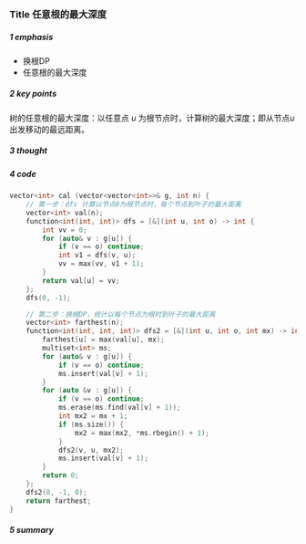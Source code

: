 ### Title 任意根的最大深度

##### 1 emphasis

- 换根DP
- 任意根的最大深度



##### 2 key points

树的任意根的最大深度：以任意点 $u$ 为根节点时，计算树的最大深度；即从节点$u$出发移动的最远距离。

 

##### 3 thought



##### 4 code

```cpp
vector<int> cal (vector<vector<int>>& g, int n) {
    // 第一步：dfs 计算以节点0为根节点时，每个节点到叶子的最大距离
    vector<int> val(n);
    function<int(int, int)> dfs = [&](int u, int o) -> int {
        int vv = 0;
        for (auto& v : g[u]) {
            if (v == o) continue;
            int v1 = dfs(v, u);
            vv = max(vv, v1 + 1);
        }
        return val[u] = vv;
    };
    dfs(0, -1);

    // 第二步：换根DP，统计以每个节点为根时到叶子的最大距离
    vector<int> farthest(n);
    function<int(int, int, int)> dfs2 = [&](int u, int o, int mx) -> int {
        farthest[u] = max(val[u], mx);
        multiset<int> ms;
        for (auto& v : g[u]) {
            if (v == o) continue;
            ms.insert(val[v] + 1);
        }
        for (auto &v : g[u]) {
            if (v == o) continue;
            ms.erase(ms.find(val[v] + 1));
            int mx2 = mx + 1;
            if (ms.size()) {
                mx2 = max(mx2, *ms.rbegin() + 1);
            }
            dfs2(v, u, mx2);
            ms.insert(val[v] + 1);
        }
        return 0;
    };
    dfs2(0, -1, 0);
    return farthest;
}
```



##### 5 summary

